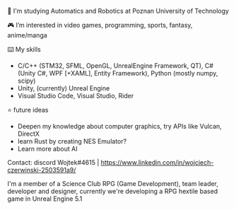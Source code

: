  🏫 I'm studying Automatics and Robotics at Poznan University of Technology
 
 🎮 I’m interested in video games, programming, sports, fantasy, anime/manga

 ⌨️ My skills
- C/C++ (STM32, SFML, OpenGL, UnrealEngine Framework, QT), C# (Unity C#, WPF [+XAML], Entity Framework), Python (mostly numpy, scipy)
- Unity, (currently) Unreal Engine
- Visual Studio Code, Visual Studio, Rider

 ⭐ future ideas
 - Deepen my knowledge about computer graphics, try APIs like Vulcan, DirectX
 - learn Rust by creating NES Emulator?
 - Learn more about AI 

Contact:
discord Wojtek#4615 | https://www.linkedin.com/in/wojciech-czerwinski-2503591a9/ 

I'm a member of a Science Club RPG (Game Development), team leader, developer and designer, currently we're developing a RPG hextile based game in Unreal Engine 5.1


